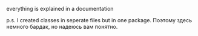 everything is explained in a documentation

p.s. I created classes in seperate files but in one package. Поэтому здесь немного бардак, но надеюсь вам понятно.
